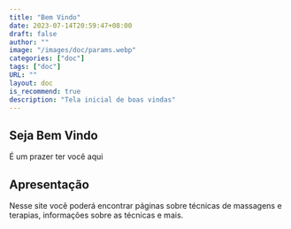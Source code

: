 ```yaml
---
title: "Bem Vindo"
date: 2023-07-14T20:59:47+08:00
draft: false
author: ""
image: "/images/doc/params.webp"
categories: ["doc"]
tags: ["doc"]
URL: ""
layout: doc
is_recommend: true
description: "Tela inicial de boas vindas"
---
```


## Seja Bem Vindo

É um prazer ter você aqui

## Apresentação

Nesse site você poderá encontrar páginas sobre técnicas de massagens e terapias, informações sobre as técnicas e mais.